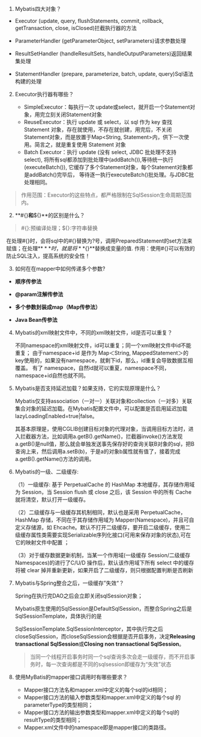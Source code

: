 1. Mybatis四大对象？

- Executor (update, query, flushStatements, commit, rollback, getTransaction, close, isClosed)拦截执行器的方法

- ParameterHandler (getParameterObject, setParameters)请求参数处理

- ResultSetHandler (handleResultSets, handleOutputParameters)返回结果集处理

- StatementHandler (prepare, parameterize, batch, update, query)Sql语法构建的处理

 

2. Executor执行器有哪些？

   - SimpleExecutor：每执行一次 update或select，就开启一个Statement对象，用完立刻关闭Statement对象
   - ReuseExecutor：执行 update 或 select，以 sql 作为 key 查找 Statement 对象，存在就使用，不存在就创建，用完后，不关闭Statement对象，而是放置于Map<String, Statement>内，供下一次使用。简言之，就是重复使用 Statement 对象
   - Batch Executor：执行 update (没有 select, JDBC 批处理不支持 select), 将所有sql都添加到批处理中(addBatch()),等待统一执行(executeBatch()), 它缓存了多个Statement对象，每个Statement对象都是addBatch()完毕后， 等待逐一执行executeBatch()批处理。与JDBC批处理相同。

> 作用范围：Executor的这些特点，都严格限制在SqISession生命周期范围内。



2. **#{}**和**${}**的区别是什么？

> #{}:预编译处理；${}:字符串替换

   在处理#{}时，会将sql中的#{}替换为?号，调用PreparedStatement的set方法来赋值；在处理**${}**时，就是将**${}**替换成变量的值.
   作用：使用#{}可以有效的防止SQL注入，提高系统的安全性！



3. 如何在在mapper中如何传递多个参数?

  - **顺序传参法**

  - **@param注解传参法**

  - **多个参数封装成map（Map传参法）**

  - **Java Bean传参法**

    

4. Mybatis的xml映射文件中，不同的xml映射文件，id是否可以重复？

    不同namespace的xml映射文件，id可以重复；同一个xml映射文件中id不能重复；
    由于namespace+id 是作为 Map＜String, MappedStatement＞的key使用的，如果没有namespace，就剩下id，那么，id重复会导致数据互相覆盖。 有了 namespace，自然id就可以重夏，namespace不同，namespace+id自然也就不同。

    

5. Mybatis是否支持延迟加载？如果支持，它的实现原理是什么？

   Mybatis仅支持association（一对一）关联对象和collection（一对多）关联集合对象的延迟加载。在Mybatis配置文件中，可以配置是否启用延迟加载lazyLoadingEnabled=true|false。

   其基本原理是，使用CGLIB创建目标对象的代理对象，当调用目标方法时，进入拦截器方法，比如调用a.getB().getName()，拦截器invoke()方法发现a.getB()是null值，那么就会单独发送事先保存好的查询关联B对象的sql，把B查询上来，然后调用a.setB(b)，于是a的对象b属性就有值了，接着完成a.getB().getName()方法的调用。

   

6. Mybatis的一级、二级缓存:

   （1）一级缓存: 基于 PerpetualCache 的 HashMap 本地缓存，其存储作用域为 Session，当 Session flush 或 close 之后，该 Session 中的所有 Cache 就将清空，默认打开一级缓存。

   （2）二级缓存与一级缓存其机制相同，默认也是采用 PerpetualCache，HashMap 存储，不同在于其存储作用域为 Mapper(Namespace)，并且可自定义存储源，如 Ehcache。默认不打开二级缓存，要开启二级缓存，使用二级缓存属性类需要实现Serializable序列化接口(可用来保存对象的状态),可在它的映射文件中配置<cache/> ；

   （3）对于缓存数据更新机制，当某一个作用域(一级缓存 Session/二级缓存Namespaces)的进行了C/U/D 操作后，默认该作用域下所有 select 中的缓存将被 clear 掉并重新更新，如果开启了二级缓存，则只根据配置判断是否刷新

   

7. Mybatis与Spring整合之后，一级缓存”失效“？

    Spring在执行完DAO之后会立即关闭sqlSession对象；

    Mybatis原生使用的SqlSession是DefaultSqlSession，而整合Spring之后是SqlSessionTemplate，具体执行的是

    SqlSessionTemplate.SqlSessionInterceptor，其中执行完之后closeSqlSession，而closeSqlSession会根据是否开启事务，决定**Releasing transactional SqlSession**或**Closing non transactional SqlSession**。

    > 当同一个线程开启事务时同一个sql查询多次会走一级缓存，而不开启事务时，每一次查询都是不同的sqlsession即缓存为“失效”状态

    

8. 使用MyBatis的mapper接口调用时有哪些要求？

    - Mapper接口方法名和mapper.xml中定义的每个sql的id相同；
    - Mapper接口方法的输入参数类型和mapper.xml中定义的每个sql 的parameterType的类型相同；
    - Mapper接口方法的输出参数类型和mapper.xml中定义的每个sql的resultType的类型相同；
    - Mapper.xml文件中的namespace即是mapper接口的类路径。
